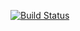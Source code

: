 [![Build Status](https://secure.travis-ci.org/LnL7/travis-mocha.png?branch=master)](http://travis-ci.org/LnL7/travis-mocha)
